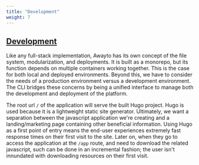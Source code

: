 ```yaml
---
title: "Development"
weight: 7
---
```


## [Development](#development)

Like any full-stack implementation, Awayto has its own concept of the file system, modularization, and deployments. It is built as a monorepo, but its function depends on multiple containers working together. This is the case for both local and deployed environments. Beyond this, we have to consider the needs of a production environment versus a development environment. The CLI bridges these concerns by being a unified interface to manage both the development and deployment of the platform.

The root url `/` of the application will serve the built Hugo project. Hugo is used because it is a lightweight static site generator. Ultimately, we want a separation between the javascript application we're creating and a landing/marketing page containing other beneficial information. Using Hugo as a first point of entry means the end-user experiences extremely fast response times on their first visit to the site. Later on, when they go to access the application at the `/app` route, and need to download the related javascript, such can be done in an incremental fashion; the user isn't innundated with downloading resources on their first visit.
